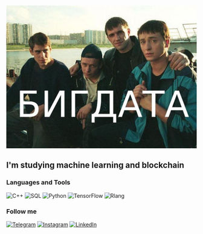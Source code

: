 [![Header](https://github.com/hellopadla/hellopadla/blob/main/assets/IMG_6102.jpg)](https://github.com/hellopadla)


## I'm studying machine learning and blockchain

### Languages and Tools

![C++](https://img.shields.io/badge/-C++-090909?style=for-the-badge&logo=cplusplus&logoColor=6296CC)
![SQL](https://img.shields.io/badge/-SQL-090909?style=for-the-badge&logo=mysql&logoColor=006488)
![Python](https://img.shields.io/badge/-Python-090909?style=for-the-badge&logo=python&logoColor=yellow)
![TensorFlow](https://img.shields.io/badge/-TensorFlow-090909?style=for-the-badge&logo=tensorflow&logoColor=F88C00)
![Rlang](https://img.shields.io/badge/-R-090909?style=for-the-badge&logo=R&logoColor=blue)


### Follow me
[![Telegram](https://img.shields.io/badge/-Telegram-090909?style=for-the-badge&logo=telegram&logoColor=27A0D9)](https://t.me/stolyamov)
[![Instagram](https://img.shields.io/badge/-Instagram-090909?style=for-the-badge&logo=instagram&logoColor=B4068E)](https://www.instagram.com/stolyamov/)
[![LinkedIn](https://img.shields.io/badge/-LinkedIN-090909?style=for-the-badge&logo=linkedin&logoColor=007BB6)](https://www.linkedin.com/in/stolyamov)
